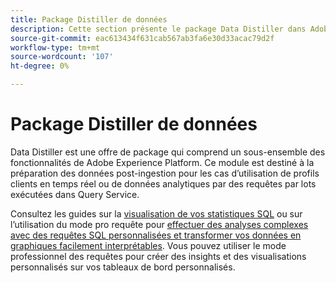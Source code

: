 ```yaml
---
title: Package Distiller de données
description: Cette section présente le package Data Distiller dans Adobe Experience Platform.
source-git-commit: eac613434f631cab567ab3fa6e30d33acac79d2f
workflow-type: tm+mt
source-wordcount: '107'
ht-degree: 0%

---
```


# Package Distiller de données

Data Distiller est une offre de package qui comprend un sous-ensemble des fonctionnalités de Adobe Experience Platform. Ce module est destiné à la préparation des données post-ingestion pour les cas d’utilisation de profils clients en temps réel ou de données analytiques par des requêtes par lots exécutées dans Query Service.

Consultez les guides sur la [visualisation de vos statistiques SQL](../../dashboards/sql-insights-query-pro-mode/overview.md) ou sur l’utilisation du mode pro requête pour [&#x200B; effectuer des analyses complexes avec des requêtes SQL personnalisées et transformer vos données en graphiques facilement interprétables](../../dashboards/sql-insights-query-pro-mode/overview.md). Vous pouvez utiliser le mode professionnel des requêtes pour créer des insights et des visualisations personnalisés sur vos tableaux de bord personnalisés.

